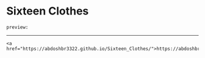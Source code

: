 # Sixteen Clothes

    preview:
--------------
	<a href="https://abdoshbr3322.github.io/Sixteen_Clothes/">https://abdoshbr3322.github.io/Sixteen_Clothes/</a>